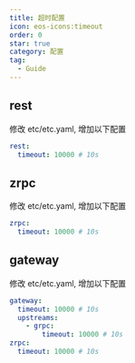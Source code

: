 ```yaml
---
title: 超时配置
icon: eos-icons:timeout
order: 0
star: true
category: 配置
tag:
  - Guide
---
```


## rest

修改 etc/etc.yaml, 增加以下配置

```yaml
rest:
  timeout: 10000 # 10s
```

## zrpc

修改 etc/etc.yaml, 增加以下配置

```yaml
zrpc:
  timeout: 10000 # 10s
```

## gateway

修改 etc/etc.yaml, 增加以下配置

```yaml
gateway:
  timeout: 10000 # 10s
  upstreams:
    - grpc:
        timeout: 10000 # 10s
zrpc:
  timeout: 10000 # 10s
```